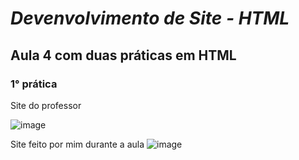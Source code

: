 # *Devenvolvimento de Site - HTML*
## Aula 4 com duas práticas em HTML 
### 1° prática
Site do professor

![image](https://user-images.githubusercontent.com/89542446/181864617-1c6ee132-3f65-4e53-9aec-709170d633ec.png)

Site feito por mim durante a aula
![image](https://user-images.githubusercontent.com/89542446/181864669-897a495e-f73e-4ecc-b662-65f8d620ffe5.png)


